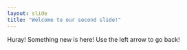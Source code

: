 ```yaml
---
layout: slide
title: "Welcome to our second slide!"
---
```

Huray! Something new is here!
Use the left arrow to go back!
